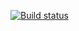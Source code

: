 [![Build status](https://ci.appveyor.com/api/projects/status/nnk1n8pbyg4f8ye2?svg=true)](https://ci.appveyor.com/project/OlegBirykov/ajs-10-3)
